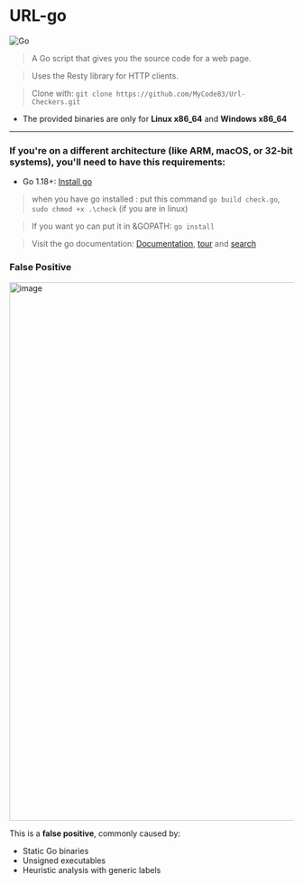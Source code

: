 # URL-go
![Go](https://img.shields.io/badge/Go-1.18+-00ADD8?logo=go&logoColor=white)

> A Go script that gives you the source code for a web page.


> Uses the Resty library for HTTP clients.


> Clone with: `git clone https://github.com/MyCode83/Url-Checkers.git`
- The provided binaries are only for **Linux x86_64** and **Windows x86_64**

---
### If you're on a different architecture (like ARM, macOS, or 32-bit systems),  you'll need to have this requirements:
- Go 1.18+: [Install go](https://go.dev/dl/)
> when you have go installed : put this command `go build check.go`, `sudo chmod +x .\check` (if you are in linux)


>  If you want yo can put it in &GOPATH: `go install`


> Visit the go documentation: [Documentation](https://go.dev/doc/), [tour](https://go.dev/tour/) and [search](https://pkg.go.dev/)


### False Positive
<img width="1914" height="953" alt="image" src="https://github.com/user-attachments/assets/018aa69c-94c4-4426-9e06-15bed926316d" />

This is a **false positive**, commonly caused by:
- Static Go binaries
- Unsigned executables
- Heuristic analysis with generic labels
